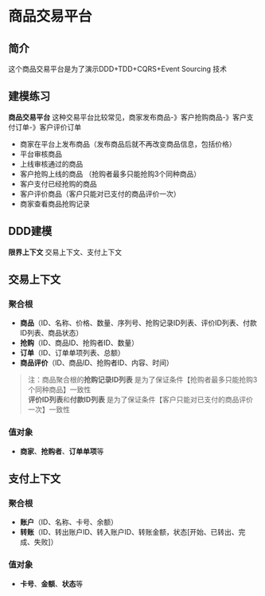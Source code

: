 # 商品交易平台

## 简介
这个商品交易平台是为了演示DDD+TDD+CQRS+Event Sourcing 技术

## 建模练习
**商品交易平台** 这种交易平台比较常见，商家发布商品-》客户抢购商品-》客户支付订单-》客户评价订单
- 商家在平台上发布商品（发布商品后就不再改变商品信息，包括价格）
- 平台审核商品
- 上线审核通过的商品
- 客户抢购上线的商品 （抢购者最多只能抢购3个同种商品）
- 客户支付已经抢购的商品
- 客户评价商品（客户只能对已支付的商品评价一次）
- 商家查看商品抢购记录

## DDD建模
**限界上下文** 交易上下文、支付上下文

## 交易上下文
### 聚合根
- **商品**（ID、名称、价格、数量、序列号、抢购记录ID列表、评价ID列表、付款ID列表、商品状态）
- **抢购**（ID、商品ID、抢购者ID、数量）
- **订单**（ID、订单单项列表、总额）
- **商品评价**（ID、商品ID、抢购者ID、内容、时间）

> 注：商品聚合根的**抢购记录ID列表** 是为了保证条件【抢购者最多只能抢购3个同种商品】一致性</br>
> **评价ID列表**和**付款ID列表** 是为了保证条件【客户只能对已支付的商品评价一次】一致性

### 值对象
- **商家**、**抢购者**、**订单单项**等

## 支付上下文
### 聚合根
- **账户**（ID、名称、卡号、余额）
- **转账**（ID、转出账户ID、转入账户ID、转账金额，状态[开始、已转出、完成、失败]）

### 值对象
- **卡号**、**金额**、**状态**等

